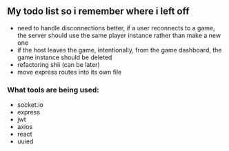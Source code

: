 ## My todo list so i remember where i left off

- need to handle disconnections better, if a user reconnects to a game, the server should use the same player instance rather than make a new one
- if the host leaves the game, intentionally, from the game dashboard, the game instance should be deleted
- refactoring shii (can be later)
- move express routes into its own file

### What tools are being used:

- socket.io
- express
- jwt
- axios
- react
- uuied
